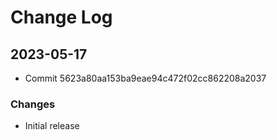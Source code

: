 # Change Log

## 2023-05-17
* Commit 5623a80aa153ba9eae94c472f02cc862208a2037
### Changes
- Initial release
